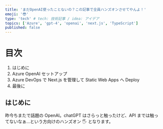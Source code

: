 ```yaml
---
title: 'まだOpenAI使ったことないの？この記事で全員ハンズオンさせてやんよ！'
emoji: '😎'
type: 'tech' # tech: 技術記事 / idea: アイデア
topics: ['Azure', 'gpt-4', 'openai', 'next.js', 'TypeScript']
published: false
---
```


# 目次

1. はじめに
2. Azure OpenAI セットアップ
3. Azure DevOps で Next.js を管理して Static Web Apps へ Deploy
4. 最後に

## はじめに

昨今ちまたで話題の OpenAI。chatGPT はさらっと触ったけど、API までは触ってないなぁ…という方向けのハンズオン 🖐️ となります。
